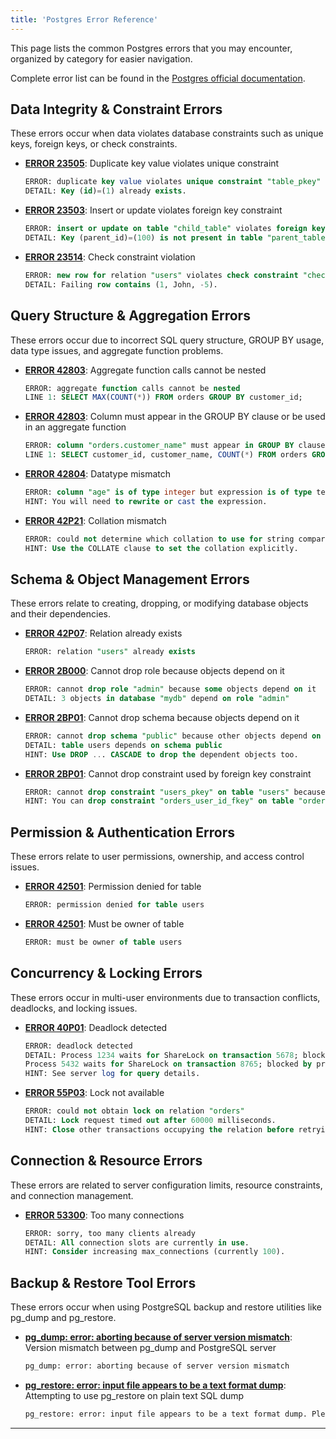 ```yaml
---
title: 'Postgres Error Reference'
---
```


This page lists the common Postgres errors that you may encounter, organized by category for easier navigation.

Complete error list can be found in the [Postgres official documentation](https://www.postgresql.org/docs/current/errcodes-appendix.html).

## Data Integrity & Constraint Errors

These errors occur when data violates database constraints such as unique keys, foreign keys, or check constraints.

- [**ERROR 23505**](/reference/postgres/error/23505-duplicate-key-value): Duplicate key value violates unique constraint

  ```sql
  ERROR: duplicate key value violates unique constraint "table_pkey"
  DETAIL: Key (id)=(1) already exists.
  ```

- [**ERROR 23503**](/reference/postgres/error/23503-foreign-key-violation): Insert or update violates foreign key constraint

  ```sql
  ERROR: insert or update on table "child_table" violates foreign key constraint "fk_constraint_name"
  DETAIL: Key (parent_id)=(100) is not present in table "parent_table".
  ```

- [**ERROR 23514**](/reference/postgres/error/23514-check-constraint-violation): Check constraint violation

  ```sql
  ERROR: new row for relation "users" violates check constraint "check_age_positive"
  DETAIL: Failing row contains (1, John, -5).
  ```

## Query Structure & Aggregation Errors

These errors occur due to incorrect SQL query structure, GROUP BY usage, data type issues, and aggregate function problems.

- [**ERROR 42803**](/reference/postgres/error/42803-aggregate-function-calls-cannot-be-nested): Aggregate function calls cannot be nested

  ```sql
  ERROR: aggregate function calls cannot be nested
  LINE 1: SELECT MAX(COUNT(*)) FROM orders GROUP BY customer_id;
  ```

- [**ERROR 42803**](/reference/postgres/error/42803-column-must-appear-in-group-by-clause): Column must appear in the GROUP BY clause or be used in an aggregate function

  ```sql
  ERROR: column "orders.customer_name" must appear in GROUP BY clause or be used in an aggregate function
  LINE 1: SELECT customer_id, customer_name, COUNT(*) FROM orders GROUP BY customer_id;
  ```

- [**ERROR 42804**](/reference/postgres/error/42804-datatype-mismatch): Datatype mismatch

  ```sql
  ERROR: column "age" is of type integer but expression is of type text
  HINT: You will need to rewrite or cast the expression.
  ```

- [**ERROR 42P21**](/reference/postgres/error/42p21-collation-mismatch): Collation mismatch

  ```sql
  ERROR: could not determine which collation to use for string comparison
  HINT: Use the COLLATE clause to set the collation explicitly.
  ```

## Schema & Object Management Errors

These errors relate to creating, dropping, or modifying database objects and their dependencies.

- [**ERROR 42P07**](/reference/postgres/error/42p07-relation-already-exists-postgres): Relation already exists

  ```sql
  ERROR: relation "users" already exists
  ```

- [**ERROR 2B000**](/reference/postgres/error/2b000-dependent-privilege-descriptors): Cannot drop role because objects depend on it

  ```sql
  ERROR: cannot drop role "admin" because some objects depend on it
  DETAIL: 3 objects in database "mydb" depend on role "admin"
  ```

- [**ERROR 2BP01**](/reference/postgres/error/2bp01-dependent-objects-still-exist): Cannot drop schema because objects depend on it

  ```sql
  ERROR: cannot drop schema "public" because other objects depend on it
  DETAIL: table users depends on schema public
  HINT: Use DROP ... CASCADE to drop the dependent objects too.
  ```

- [**ERROR 2BP01**](/reference/postgres/error/2bp01-cannot-drop-constraint-used-by-foreign-key-constraint-postgres): Cannot drop constraint used by foreign key constraint

  ```sql
  ERROR: cannot drop constraint "users_pkey" on table "users" because constraint "orders_user_id_fkey" on table "orders" requires it
  HINT: You can drop constraint "orders_user_id_fkey" on table "orders" instead.
  ```

## Permission & Authentication Errors

These errors relate to user permissions, ownership, and access control issues.

- [**ERROR 42501**](/reference/postgres/error/42501-permission-denied-for-table-postgres): Permission denied for table

  ```sql
  ERROR: permission denied for table users
  ```

- [**ERROR 42501**](/reference/postgres/error/42501-must-be-owner-of-table-postgres): Must be owner of table

  ```sql
  ERROR: must be owner of table users
  ```

## Concurrency & Locking Errors

These errors occur in multi-user environments due to transaction conflicts, deadlocks, and locking issues.

- [**ERROR 40P01**](/reference/postgres/error/40p01-deadlock-detected): Deadlock detected

  ```sql
  ERROR: deadlock detected
  DETAIL: Process 1234 waits for ShareLock on transaction 5678; blocked by process 5432.
  Process 5432 waits for ShareLock on transaction 8765; blocked by process 1234.
  HINT: See server log for query details.
  ```

- [**ERROR 55P03**](/reference/postgres/error/55p03-lock-not-available): Lock not available

  ```sql
  ERROR: could not obtain lock on relation "orders"
  DETAIL: Lock request timed out after 60000 milliseconds.
  HINT: Close other transactions occupying the relation before retrying.
  ```

## Connection & Resource Errors

These errors are related to server configuration limits, resource constraints, and connection management.

- [**ERROR 53300**](/reference/postgres/error/53300-too-many-connections): Too many connections

  ```sql
  ERROR: sorry, too many clients already
  DETAIL: All connection slots are currently in use.
  HINT: Consider increasing max_connections (currently 100).
  ```

## Backup & Restore Tool Errors

These errors occur when using PostgreSQL backup and restore utilities like pg_dump and pg_restore.

- [**pg_dump: error: aborting because of server version mismatch**](/reference/postgres/error/pgdump-aborting-because-of-server-version-mismatch): Version mismatch between pg_dump and PostgreSQL server

  ```bash
  pg_dump: error: aborting because of server version mismatch
  ```

- [**pg_restore: error: input file appears to be a text format dump**](/reference/postgres/error/pgrestore-input-file-appears-to-be-a-text-format-dump): Attempting to use pg_restore on plain text SQL dump

  ```bash
  pg_restore: error: input file appears to be a text format dump. Please use psql.
  ```

---
